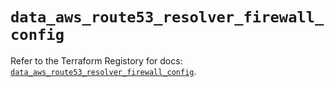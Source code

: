 # `data_aws_route53_resolver_firewall_config`

Refer to the Terraform Registory for docs: [`data_aws_route53_resolver_firewall_config`](https://www.terraform.io/docs/providers/aws/d/route53_resolver_firewall_config).
